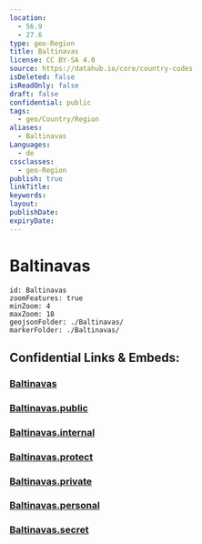 ```yaml
---
location:
  - 56.9
  - 27.6
type: geo-Region
title: Baltinavas
license: CC BY-SA 4.0
source: https://datahub.io/core/country-codes
isDeleted: false
isReadOnly: false
draft: false
confidential: public
tags:
  - geo/Country/Region
aliases:
  - Baltinavas
Languages:
  - de
cssclasses:
  - geo-Region
publish: true
linkTitle:
keywords:
layout:
publishDate:
expiryDate:
---
```


# Baltinavas

```leaflet
id: Baltinavas
zoomFeatures: true 
minZoom: 4 
maxZoom: 18
geojsonFolder: ./Baltinavas/
markerFolder: ./Baltinavas/
```


## Confidential Links & Embeds: 

### [Baltinavas](/_Standards/Earth/Continent/Europe/Europe~North/Latvia/Counties/Baltinavas.md) 

### [Baltinavas.public](/_public/Earth/Continent/Europe/Europe~North/Latvia/Counties/Baltinavas.public.md) 

### [Baltinavas.internal](/_internal/Earth/Continent/Europe/Europe~North/Latvia/Counties/Baltinavas.internal.md) 

### [Baltinavas.protect](/_protect/Earth/Continent/Europe/Europe~North/Latvia/Counties/Baltinavas.protect.md) 

### [Baltinavas.private](/_private/Earth/Continent/Europe/Europe~North/Latvia/Counties/Baltinavas.private.md) 

### [Baltinavas.personal](/_personal/Earth/Continent/Europe/Europe~North/Latvia/Counties/Baltinavas.personal.md) 

### [Baltinavas.secret](/_secret/Earth/Continent/Europe/Europe~North/Latvia/Counties/Baltinavas.secret.md)

